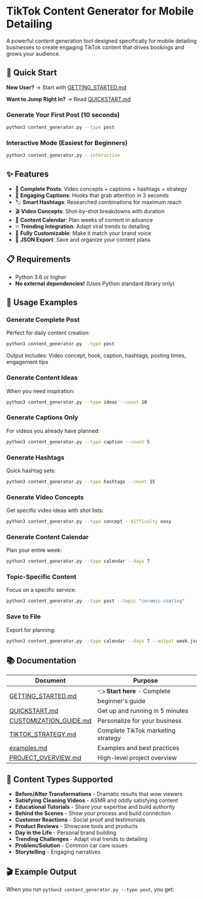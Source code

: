 # TikTok Content Generator for Mobile Detailing

A powerful content generation tool designed specifically for mobile detailing businesses to create engaging TikTok content that drives bookings and grows your audience.

## 🚀 Quick Start

**New User?** → Start with [GETTING_STARTED.md](GETTING_STARTED.md)

**Want to Jump Right In?** → Read [QUICKSTART.md](QUICKSTART.md)

### Generate Your First Post (10 seconds)

```bash
python3 content_generator.py --type post
```

### Interactive Mode (Easiest for Beginners)

```bash
python3 content_generator.py --interactive
```

## ✨ Features

- 🎯 **Complete Posts**: Video concepts + captions + hashtags + strategy
- 📝 **Engaging Captions**: Hooks that grab attention in 3 seconds
- 🏷️ **Smart Hashtags**: Researched combinations for maximum reach
- 🎬 **Video Concepts**: Shot-by-shot breakdowns with duration
- 📅 **Content Calendar**: Plan weeks of content in advance
- 🔥 **Trending Integration**: Adapt viral trends to detailing
- 🎨 **Fully Customizable**: Make it match your brand voice
- 💾 **JSON Export**: Save and organize your content plans

## 📋 Requirements

- Python 3.6 or higher
- **No external dependencies!** (Uses Python standard library only)

## 🎯 Usage Examples

### Generate Complete Post
Perfect for daily content creation:
```bash
python3 content_generator.py --type post
```

Output includes: Video concept, hook, caption, hashtags, posting times, engagement tips

### Generate Content Ideas
When you need inspiration:
```bash
python3 content_generator.py --type ideas --count 10
```

### Generate Captions Only
For videos you already have planned:
```bash
python3 content_generator.py --type caption --count 5
```

### Generate Hashtags
Quick hashtag sets:
```bash
python3 content_generator.py --type hashtags --count 15
```

### Generate Video Concepts
Get specific video ideas with shot lists:
```bash
python3 content_generator.py --type concept --difficulty easy
```

### Generate Content Calendar
Plan your entire week:
```bash
python3 content_generator.py --type calendar --days 7
```

### Topic-Specific Content
Focus on a specific service:
```bash
python3 content_generator.py --type post --topic "ceramic-coating"
```

### Save to File
Export for planning:
```bash
python3 content_generator.py --type calendar --days 7 --output week.json
```

## 📚 Documentation

| Document | Purpose |
|----------|---------|
| [GETTING_STARTED.md](GETTING_STARTED.md) | 👈 **Start here** - Complete beginner's guide |
| [QUICKSTART.md](QUICKSTART.md) | Get up and running in 5 minutes |
| [CUSTOMIZATION_GUIDE.md](CUSTOMIZATION_GUIDE.md) | Personalize for your business |
| [TIKTOK_STRATEGY.md](TIKTOK_STRATEGY.md) | Complete TikTok marketing strategy |
| [examples.md](examples.md) | Examples and best practices |
| [PROJECT_OVERVIEW.md](PROJECT_OVERVIEW.md) | High-level project overview |

## 🎨 Content Types Supported

- **Before/After Transformations** - Dramatic results that wow viewers
- **Satisfying Cleaning Videos** - ASMR and oddly satisfying content
- **Educational Tutorials** - Share your expertise and build authority
- **Behind the Scenes** - Show your process and build connection
- **Customer Reactions** - Social proof and testimonials
- **Product Reviews** - Showcase tools and products
- **Day in the Life** - Personal brand building
- **Trending Challenges** - Adapt viral trends to detailing
- **Problem/Solution** - Common car care issues
- **Storytelling** - Engaging narratives

## 🎬 Example Output

When you run `python3 content_generator.py --type post`, you get:

```
